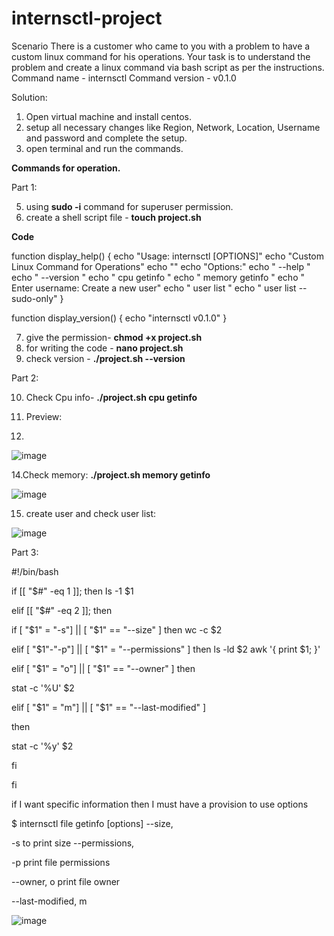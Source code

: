# internsctl-project
Scenario There is a customer who came to you with a problem to have a custom linux command for his operations. Your task is to understand the problem and create a linux command via bash script as per the instructions. Command name - internsctl Command version - v0.1.0

Solution:
1. Open virtual machine and install centos.
2. setup all necessary changes like Region, Network, Location, Username and password and complete the setup.
3. open terminal and run the commands.

**Commands for operation.**

Part 1:

5. using **sudo -i** command for superuser permission.
6. create a shell script file - **touch project.sh**

**Code**

function display_help() {
    echo "Usage: internsctl [OPTIONS]"
    echo "Custom Linux Command for Operations"
    echo ""
    echo "Options:"
    echo "  --help   "
    echo "  --version "
    echo "  cpu getinfo "
    echo "  memory getinfo "
    echo "  Enter username: <username> Create a new user"
    echo "  user list "
    echo "  user list --sudo-only"
}


function display_version() {
    echo "internsctl v0.1.0"
}




7. give the permission- **chmod +x project.sh**
8. for writing the code - **nano project.sh**
9. check version - **./project.sh --version**


Part 2:

10. Check Cpu info- **./project.sh cpu getinfo**

12. Preview:
13. 
![image](https://github.com/TusharBasu/internsctl-project/assets/126240600/815a8235-abcc-4101-bf9d-fbcf4f9bfb6e)

14.Check memory: **./project.sh memory getinfo**

![image](https://github.com/TusharBasu/internsctl-project/assets/126240600/1140442f-8158-4767-ad66-1097959175fc)


15. create user and check user list:
    
 ![image](https://github.com/TusharBasu/internsctl-project/assets/126240600/51513c77-3cd9-4d4c-8401-4fe64b0410c3)

Part 3: 


#!/bin/bash


if [[ "$#" -eq 1 ]]; then Is -1 $1

elif [[ "$#" -eq 2 ]]; then

if [ "$1" = "-s"] || [ "$1" == "--size" ] then wc -c $2

elif [ "$1"-"-p"] || [ "$1" = "--permissions" ] then ls -ld $2 awk '{ print $1; }'

elif [ "$1" = "o"] || [ "$1" == "--owner" ] then

stat -c '%U' $2

elif [ "$1" = "m"] || [ "$1" == "--last-modified" ]

then

stat -c '%y' $2

fi

fi


if I want specific information then I must have a provision to use options 

$ internsctl file getinfo [options] --size, 

-s to print size --permissions, 

-p print file permissions 

--owner, o print file owner 

--last-modified, m


![image](https://github.com/TusharBasu/internsctl-project/assets/126240600/881f7917-d61f-4c26-b40d-b72d244bb188)






  
